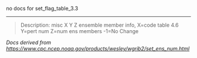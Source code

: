 no docs for set_flag_table_3.3

---

> Description: misc X Y Z ensemble member info, X=code table 4.6 Y=pert num Z=num ens members -1=No Change

_Docs derived from <https://www.cpc.ncep.noaa.gov/products/wesley/wgrib2/set_ens_num.html>_
